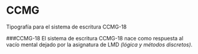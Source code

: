 # CCMG
Tipografía para el sistema de escritura CCMG-18

###CCMG-18
El sistema de escritura CCMG-18 nace como respuesta al vacío mental dejado por la asignatura de LMD *(lógica y métodos discretos)*.
